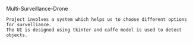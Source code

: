    Multi-Surveillance-Drone
   
    Project involves a system which helps us to choose different options for survelliance.
    The UI is designed using tkinter and caffe model is used to detect objects.
